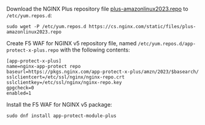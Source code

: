 Download the NGINX Plus repository file [plus-amazonlinux2023.repo](https://cs.nginx.com/static/files/plus-amazonlinux2023.repo) to `/etc/yum.repos.d`:

```shell
sudo wget -P /etc/yum.repos.d https://cs.nginx.com/static/files/plus-amazonlinux2023.repo
```

Create F5 WAF for NGINX v5 repository file, named `/etc/yum.repos.d/app-protect-x-plus.repo` with the following contents:

```none
[app-protect-x-plus]
name=nginx-app-protect repo
baseurl=https://pkgs.nginx.com/app-protect-x-plus/amzn/2023/$basearch/
sslclientcert=/etc/ssl/nginx/nginx-repo.crt
sslclientkey=/etc/ssl/nginx/nginx-repo.key
gpgcheck=0
enabled=1
```

Install the F5 WAF for NGINX v5 package:

```shell
sudo dnf install app-protect-module-plus
```